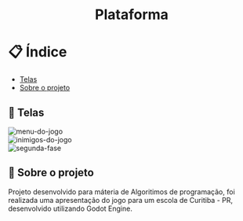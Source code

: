 <h1 align="center">

<br>
Plataforma
 </h1>

# 📋 Índice

- [Telas](#-Telas)
- [Sobre o projeto](#-Sobre-o-projeto)

## 🎨 Telas

<img src="./.github/menu.png" alt="menu-do-jogo"><br>
<img src="./.github/gif.gif" alt="inimigos-do-jogo"><br>
<img src="./.github/level.png" alt="segunda-fase">

## 📃 Sobre o projeto

Projeto desenvolvido para máteria de Algoritimos de programação, foi realizada uma apresentação do jogo para um escola de Curitiba - PR, desenvolvido utilizando Godot Engine.
